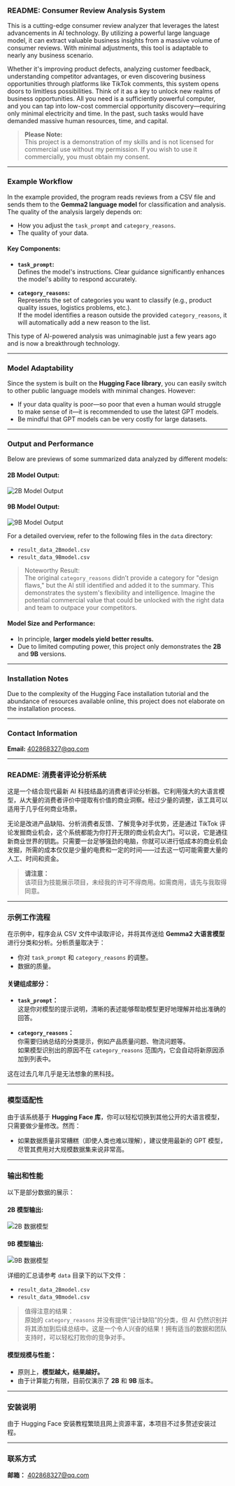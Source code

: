### **README: Consumer Review Analysis System**

This is a cutting-edge consumer review analyzer that leverages the latest advancements in AI technology. By utilizing a powerful large language model, it can extract valuable business insights from a massive volume of consumer reviews. With minimal adjustments, this tool is adaptable to nearly any business scenario.

Whether it's improving product defects, analyzing customer feedback, understanding competitor advantages, or even discovering business opportunities through platforms like TikTok comments, this system opens doors to limitless possibilities. Think of it as a key to unlock new realms of business opportunities. All you need is a sufficiently powerful computer, and you can tap into low-cost commercial opportunity discovery—requiring only minimal electricity and time. In the past, such tasks would have demanded massive human resources, time, and capital.

> **Please Note:**  
This project is a demonstration of my skills and is not licensed for commercial use without my permission. If you wish to use it commercially, you must obtain my consent.

---

### **Example Workflow**

In the example provided, the program reads reviews from a CSV file and sends them to the **Gemma2 language model** for classification and analysis. The quality of the analysis largely depends on:
- How you adjust the `task_prompt` and `category_reasons`.
- The quality of your data.

#### Key Components:
- **`task_prompt`:**  
   Defines the model's instructions. Clear guidance significantly enhances the model's ability to respond accurately.

- **`category_reasons`:**  
   Represents the set of categories you want to classify (e.g., product quality issues, logistics problems, etc.).  
   If the model identifies a reason outside the provided `category_reasons`, it will automatically add a new reason to the list.

This type of AI-powered analysis was unimaginable just a few years ago and is now a breakthrough technology.

---

### **Model Adaptability**

Since the system is built on the **Hugging Face library**, you can easily switch to other public language models with minimal changes. However:
- If your data quality is poor—so poor that even a human would struggle to make sense of it—it is recommended to use the latest GPT models.
- Be mindful that GPT models can be very costly for large datasets.

---

### **Output and Performance**

Below are previews of some summarized data analyzed by different models:

#### **2B Model Output:**
![2B Model Output](images/text_2b_model.png)

#### **9B Model Output:**
![9B Model Output](images/text_9b_model.png)

For a detailed overview, refer to the following files in the `data` directory:
- `result_data_2Bmodel.csv`
- `result_data_9Bmodel.csv`

> Noteworthy Result:  
The original `category_reasons` didn’t provide a category for "design flaws," but the AI still identified and added it to the summary. This demonstrates the system's flexibility and intelligence. Imagine the potential commercial value that could be unlocked with the right data and team to outpace your competitors.

#### **Model Size and Performance:**
- In principle, **larger models yield better results.**
- Due to limited computing power, this project only demonstrates the **2B** and **9B** versions.

---

### **Installation Notes**

Due to the complexity of the Hugging Face installation tutorial and the abundance of resources available online, this project does not elaborate on the installation process.

---

### **Contact Information**

**Email:** 402868327@qq.com

---

### **README: 消费者评论分析系统**

这是一个结合现代最新 AI 科技结晶的消费者评论分析器。它利用强大的大语言模型，从大量的消费者评价中提取有价值的商业洞察。经过少量的调整，该工具可以适用于几乎任何商业场景。

无论是改进产品缺陷、分析消费者反馈、了解竞争对手优势，还是通过 TikTok 评论发掘商业机会，这个系统都能为你打开无限的商业机会大门。可以说，它是通往新商业世界的钥匙。只需要一台足够强劲的电脑，你就可以进行低成本的商业机会发掘，所需的成本仅仅是少量的电费和一定的时间——过去这一切可能需要大量的人工、时间和资金。

> **请注意：**  
该项目为技能展示项目，未经我的许可不得商用。如需商用，请先与我取得同意。

---

### **示例工作流程**

在示例中，程序会从 CSV 文件中读取评论，并将其传送给 **Gemma2 大语言模型** 进行分类和分析。分析质量取决于：
- 你对 `task_prompt` 和 `category_reasons` 的调整。
- 数据的质量。

#### 关键组成部分：
- **`task_prompt`：**  
   这是你对模型的提示说明，清晰的表述能够帮助模型更好地理解并给出准确的回答。

- **`category_reasons`：**  
   你需要归纳总结的分类提示，例如产品质量问题、物流问题等。  
   如果模型识别出的原因不在 `category_reasons` 范围内，它会自动将新原因添加到列表中。

这在过去几年几乎是无法想象的黑科技。

---

### **模型适配性**

由于该系统基于 **Hugging Face 库**，你可以轻松切换到其他公开的大语言模型，只需要做少量修改。然而：
- 如果数据质量非常糟糕（即使人类也难以理解），建议使用最新的 GPT 模型，尽管其费用对大规模数据集来说非常高。

---

### **输出和性能**

以下是部分数据的展示：

#### **2B 模型输出:**
![2B 数据模型](images/text_2b_model.png)

#### **9B 模型输出:**
![9B 数据模型](images/text_9b_model.png)

详细的汇总请参考 `data` 目录下的以下文件：
- `result_data_2Bmodel.csv`
- `result_data_9Bmodel.csv`

> 值得注意的结果：  
原始的 `category_reasons` 并没有提供“设计缺陷”的分类，但 AI 仍然识别并将其添加到后续总结中。这是一个令人兴奋的结果！拥有适当的数据和团队支持时，可以轻松打败你的竞争对手。

#### **模型规模与性能：**
- 原则上，**模型越大，结果越好。**
- 由于计算能力有限，目前仅演示了 **2B** 和 **9B** 版本。

---

### **安装说明**

由于 Hugging Face 安装教程繁琐且网上资源丰富，本项目不过多赘述安装过程。

---

### **联系方式**

**邮箱：** 402868327@qq.com
